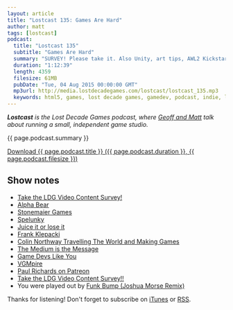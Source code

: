 ```yaml
---
layout: article
title: "Lostcast 135: Games Are Hard"
author: matt
tags: [lostcast]
podcast:
  title: "Lostcast 135"
  subtitle: "Games Are Hard"
  summary: "SURVEY! Please take it. Also Unity, art tips, AWL2 Kickstarter dates, and more."
  duration: "1:12:39"
  length: 4359
  filesize: 61MB
  pubDate: "Tue, 04 Aug 2015 00:00:00 GMT"
  mp3url: http://media.lostdecadegames.com/lostcast/lostcast_135.mp3
  keywords: html5, games, lost decade games, gamedev, podcast, indie, lostcast
---
```

_**Lostcast** is the Lost Decade Games podcast, where [Geoff and Matt](/about/) talk about running a small, independent game studio._

{{ page.podcast.summary }}

<a class="download-podcast" href="{{ page.podcast.mp3url }}">
	Download {{ page.podcast.title }} ({{ page.podcast.duration }}, {{ page.podcast.filesize }})
</a>

## Show notes

* [Take the LDG Video Content Survey!](https://docs.google.com/forms/d/1_16PHLqWCyO1gcLJM7yahoHXYCVfKl-qjw1-JjW0KtA/viewform)
* [Alpha Bear](http://spryfox.com/our-games/alphabear/)
* [Stonemaier Games](http://stonemaiergames.com/)
* [Spelunky](http://www.spelunkyworld.com/)
* [Juice it or lose it](https://www.youtube.com/watch?v=Fy0aCDmgnxg)
* [Frank Klepacki](https://en.wikipedia.org/wiki/Frank_Klepacki)
* [Colin Northway Travelling The World and Making Games](https://www.youtube.com/watch?v=pfSnUtlVtaU)
* [The Medium is the Message](http://web.mit.edu/allanmc/www/mcluhan.mediummessage.pdf)
* [Game Devs Like You](http://www.gamedevslikeyou.com/)
* [VGMpire](http://www.vgmpire.com/)
* [Paul Richards on Patreon](https://www.patreon.com/thepaulrichards?ty=c)
* [Take the LDG Video Content Survey!!](https://docs.google.com/forms/d/1_16PHLqWCyO1gcLJM7yahoHXYCVfKl-qjw1-JjW0KtA/viewform)
* You were played out by [Funk Bump (Joshua Morse Remix)](https://joshuamorse.bandcamp.com/track/funk-bump-joshua-morse-remix)

Thanks for listening! Don't forget to subscribe on [iTunes](http://itunes.apple.com/us/podcast/lostcast/id481950724) or [RSS](/lostcast.xml).
